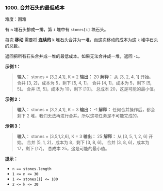 ### [1000\. 合并石头的最低成本](https://leetcode.cn/problems/minimum-cost-to-merge-stones/)

难度：困难

有 `n` 堆石头排成一排，第 `i` 堆中有 `stones[i]` 块石头。

每次 **移动** 需要将 **连续的** `k` 堆石头合并为一堆，而这次移动的成本为这 `k` 堆中石头的总数。

返回把所有石头合并成一堆的最低成本。如果无法合并成一堆，返回 `-1`。

**示例 1：**

> **输入：** stones = [3,2,4,1], K = 2
> **输出：** 20
> **解释：**
> 从 [3, 2, 4, 1] 开始。
> 合并 [3, 2]，成本为 5，剩下 [5, 4, 1]。
> 合并 [4, 1]，成本为 5，剩下 [5, 5]。
> 合并 [5, 5]，成本为 10，剩下 [10]。
> 总成本 20，这是可能的最小值。

**示例 2：**

> **输入：** stones = [3,2,4,1], K = 3
> **输出：** -1
> **解释：** 任何合并操作后，都会剩下 2 堆，我们无法再进行合并。所以这项任务是不可能完成的。

**示例 3：**

> **输入：** stones = [3,5,1,2,6], K = 3
> **输出：** 25
> **解释：**
> 从 [3, 5, 1, 2, 6] 开始。
> 合并 [5, 1, 2]，成本为 8，剩下 [3, 8, 6]。
> 合并 [3, 8, 6]，成本为 17，剩下 [17]。
> 总成本 25，这是可能的最小值。

**提示：**

- `n == stones.length`
- `1 <= n <= 30`
- `1 <= stones[i] <= 100`
- `2 <= k <= 30`
